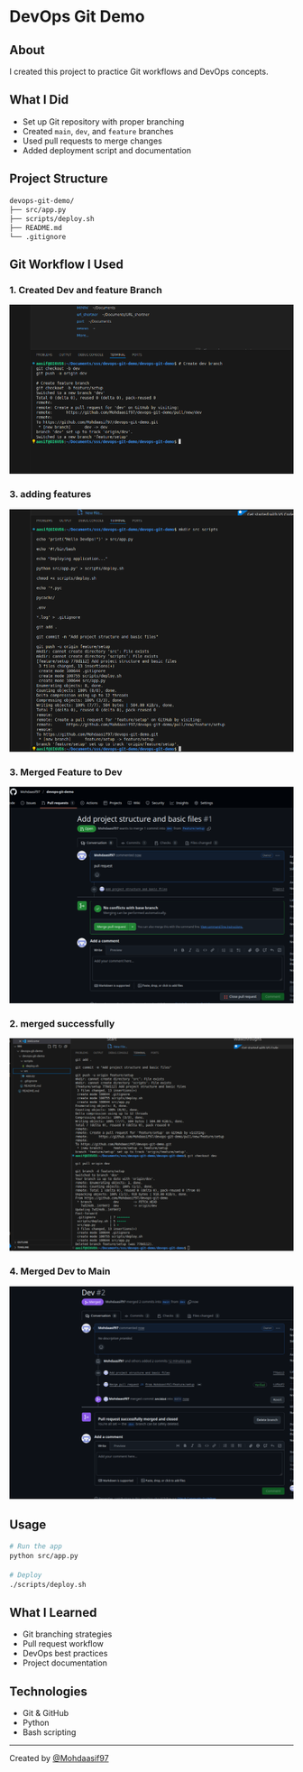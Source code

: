 # DevOps Git Demo

## About
I created this project to practice Git workflows and DevOps concepts.

## What I Did
- Set up Git repository with proper branching
- Created `main`, `dev`, and `feature` branches
- Used pull requests to merge changes
- Added deployment script and documentation

## Project Structure
```
devops-git-demo/
├── src/app.py
├── scripts/deploy.sh
├── README.md
└── .gitignore
```

## Git Workflow I Used

### 1. Created Dev and feature Branch
![Dev Branch Creation](images/devandfeature.png)

### 3. adding features
![Feature Merge Success](images/changesinfeature.png)

### 3. Merged Feature to Dev
![Feature Merge Success](images/mergingdev-feature.png)

### 2. merged successfully
![Feature Branch Creation](images/mergedsuccessfully.png)

### 4. Merged Dev to Main
![Dev to Main Merge](images/mergingmain-dev.png)

## Usage
```bash
# Run the app
python src/app.py

# Deploy
./scripts/deploy.sh
```

## What I Learned
- Git branching strategies
- Pull request workflow
- DevOps best practices
- Project documentation

## Technologies
- Git & GitHub
- Python
- Bash scripting

---
Created by [@Mohdaasif97](https://github.com/Mohdaasif97)
